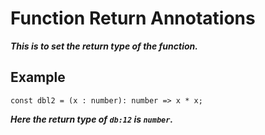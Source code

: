 # Function Return Annotations

***This is to set the return type of the function.***

## Example
`const dbl2 = (x : number): number => x * x;`

***Here the return type of `db:12` is `number`.***